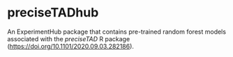 
# preciseTADhub

An ExperimentHub package that contains pre-trained random forest models 
associated with the *preciseTAD* R package 
(https://doi.org/10.1101/2020.09.03.282186).
